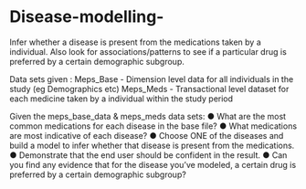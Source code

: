 # Disease-modelling-
Infer whether a disease is present from the medications taken by a individual. Also look for associations/patterns to see if a particular drug is preferred by a certain demographic subgroup.  

Data sets given :
Meps_Base - Dimension level data for all individuals in the study (eg Demographics etc)
Meps_Meds - Transactional level dataset for each medicine taken by a individual within the study period

Given the meps_base_data & meps_meds data sets:
● What are the most common medications for each disease in the base file?
● What medications are most indicative of each disease?
● Choose ONE of the diseases and build a model to infer whether that disease is present
from the medications.
● Demonstrate that the end user should be confident in the result.
● Can you find any evidence that for the disease you’ve modeled, a certain drug is preferred
by a certain demographic subgroup?
